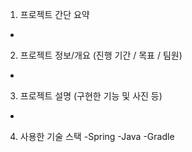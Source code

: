 1. 프로젝트 간단 요약
-

2. 프로젝트 정보/개요 (진행 기간 / 목표 / 팀원)
-

3. 프로젝트 설명 (구현한 기능 및 사진 등)
-

4. 사용한 기술 스택
-Spring
-Java
-Gradle
